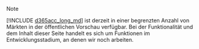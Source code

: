 > [!NOTE]
> [!INCLUDE [d365acc_long_md](d365acc_long_md.md)] ist derzeit in einer begrenzten Anzahl von Märkten in der öffentlichen Vorschau verfügbar. Bei der Funktionalität und dem Inhalt dieser Seite handelt es sich um Funktionen im Entwicklungsstadium, an denen wir noch arbeiten.
